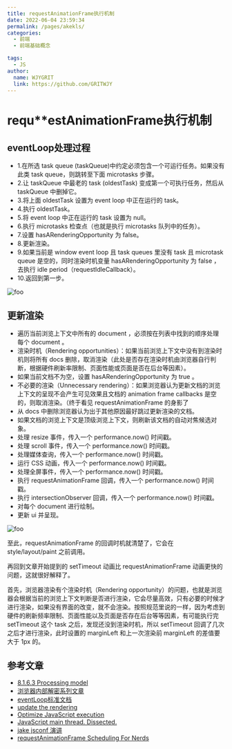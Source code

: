 ```yaml
---
title: requestAnimationFrame执行机制
date: 2022-06-04 23:59:34
permalink: /pages/akekls/
categories:
  - 前端
  - 前端基础概念

tags:
  - JS
author:
  name: WJYGRIT
  link: https://github.com/GRITWJY
---
```


# requ**estAnimationFrame执行机制


## eventLoop处理过程
- 1.在所选 task queue (taskQueue)中约定必须包含一个可运行任务。如果没有此类 task queue，则跳转至下面 microtasks 步骤。
- 2.让 taskQueue 中最老的 task (oldestTask) 变成第一个可执行任务，然后从 taskQueue 中删掉它。
- 3.将上面 oldestTask 设置为 event loop 中正在运行的 task。
- 4.执行 oldestTask。
- 5.将 event loop 中正在运行的 task 设置为 null。
- 6.执行 microtasks 检查点（也就是执行 microtasks 队列中的任务）。
- 7.设置 hasARenderingOpportunity 为 false。
- 8.更新渲染。
- 9.如果当前是 window event loop 且 task queues 里没有 task 且 microtask queue 是空的，同时渲染时机变量 hasARenderingOpportunity 为 false ，去执行 idle period（requestIdleCallback）。
- 10.返回到第一步。

<img :src="$withBase('/akekls/img.png')" alt='foo'/>



## 更新渲染

- 遍历当前浏览上下文中所有的 document ，必须按在列表中找到的顺序处理每个 document 。
- 渲染时机（Rendering opportunities）：如果当前浏览上下文中没有到渲染时机则将所有 docs 删除，取消渲染（此处是否存在渲染时机由浏览器自行判断，根据硬件刷新率限制、页面性能或页面是否在后台等因素）。
- 如果当前文档不为空，设置 hasARenderingOpportunity 为 true 。
- 不必要的渲染（Unnecessary rendering）：如果浏览器认为更新文档的浏览上下文的呈现不会产生可见效果且文档的 animation frame callbacks 是空的，则取消渲染。（终于看见 requestAnimationFrame 的身影了
- 从 docs 中删除浏览器认为出于其他原因最好跳过更新渲染的文档。
- 如果文档的浏览上下文是顶级浏览上下文，则刷新该文档的自动对焦候选对象。
- 处理 resize 事件，传入一个 performance.now() 时间戳。
- 处理 scroll 事件，传入一个 performance.now() 时间戳。
- 处理媒体查询，传入一个 performance.now() 时间戳。
- 运行 CSS 动画，传入一个 performance.now() 时间戳。
- 处理全屏事件，传入一个 performance.now() 时间戳。
- 执行 requestAnimationFrame 回调，传入一个 performance.now() 时间戳。
- 执行 intersectionObserver 回调，传入一个 performance.now() 时间戳。
- 对每个 document 进行绘制。
- 更新 ui 并呈现。

<img :src="$withBase('/akekls/img1.png')" alt='foo'/>

至此，requestAnimationFrame 的回调时机就清楚了，它会在 style/layout/paint 之前调用。

再回到文章开始提到的 setTimeout 动画比 requestAnimationFrame 动画更快的问题，这就很好解释了。

首先，浏览器渲染有个渲染时机（Rendering opportunity）的问题，也就是浏览器会根据当前的浏览上下文判断是否进行渲染，它会尽量高效，只有必要的时候才进行渲染，如果没有界面的改变，就不会渲染。按照规范里说的一样，因为考虑到硬件的刷新频率限制、页面性能以及页面是否存在后台等等因素，有可能执行完 setTimeout 这个 task 之后，发现还没到渲染时机，所以 setTimeout 回调了几次之后才进行渲染，此时设置的 marginLeft 和上一次渲染前 marginLeft 的差值要大于 1px 的。


## 参考文章
- [8.1.6.3 Processing model](https://html.spec.whatwg.org/multipage/webappapis.html#event-loop-processing-model)
- [浏览器内部解密系列文章](https://developer.chrome.com/blog/inside-browser-part1/)
- [eventLoop标准文档](https://html.spec.whatwg.org/multipage/webappapis.html)
- [update the rendering](https://html.spec.whatwg.org/multipage/webappapis.html#update-the-rendering)
- [Optimize JavaScript execution](https://web.dev/optimize-javascript-execution/)
- [JavaScript main thread. Dissected.](https://medium.com/@francesco_rizzi/javascript-main-thread-dissected-43c85fce7e23)
- [jake jsconf 演讲](https://www.youtube.com/watch?v=cCOL7MC4Pl0)
- [requestAnimationFrame Scheduling For Nerds](https://medium.com/@paul_irish/requestanimationframe-scheduling-for-nerds-9c57f7438ef4)